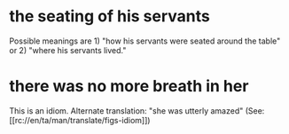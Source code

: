 # the seating of his servants

Possible meanings are 1) "how his servants were seated around the table" or 2) "where his servants lived."

# there was no more breath in her

This is an idiom. Alternate translation: "she was utterly amazed" (See: [[rc://en/ta/man/translate/figs-idiom]])

